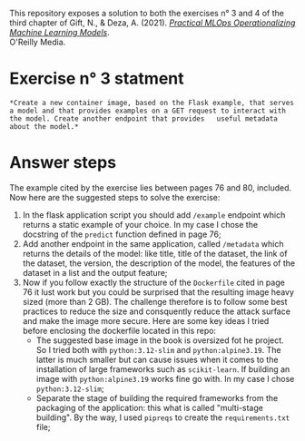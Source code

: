 This repository exposes a solution to both the exercises n° 3 and 4 of the third chapter of Gift, N., & Deza, A. (2021). [*Practical MLOps Operationalizing Machine Learning Models*](https://www.oreilly.com/library/view/practical-mlops/9781098103002/).   
O'Reilly Media.  

# Exercise n° 3 statment  

`*Create a new container image, based on the Flask example, that serves a model and that provides examples on a GET request to interact with the model. Create another endpoint that provides  
useful metadata about the model.*`

# Answer steps  

The example cited by the exercise lies between pages 76 and 80, included.  
Now here are the suggested steps to solve the exercise:  

1) In the flask application script you should add `/example` endpoint which returns a static example of your choice. In my case I chose the docstring of the `predict` function defined in
   page 76;  
2) Add another endpoint in the same application, called `/metadata` which returns the details of the model: like title, title of the dataset, the link of the dataset, the version,
   the description of the model, the features of the dataset in a list and the output feature;
3) Now if you follow exactly the structure of the `Dockerfile` cited in page 76 it lust work but you could be surprised that the resulting image heavy sized (more than 2 GB). The challenge
   therefore is to follow some best practices to reduce the size and consquently reduce the attack surface and make the image more secure. Here are some key ideas I tried before enclosing
   the dockerfile located in this repo:
     - The suggested base image in the book is oversized fot he project. So I tried both with `python:3.12-slim` and `python:alpine3.19`. The latter is much smaller but can cause issues
       when it comes to the installation of large frameworks such as `scikit-learn`. If building an image with `python:alpine3.19` works fine go with. In my case I chose `python:3.12-slim`;
     - Separate the stage of building the required frameworks from the packaging of the application: this what is called "multi-stage building". By the way, I used `pipreqs` to create
       the `requirements.txt` file;
